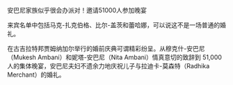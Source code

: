 安巴尼家族似乎很会办派对！邀请51000人参加晚宴

来宾名单中包括马克-扎克伯格、比尔-盖茨和蕾哈娜，可以说这不是一场普通的婚礼。

在古吉拉特邦贾姆纳加尔举行的婚前庆典可谓精彩纷呈。从穆克什-安巴尼（Mukesh Ambani）和妮塔-安巴尼（Nita Ambani）情真意切的致辞到 51,000 人的集体晚宴，安巴尼夫妇不遗余力地庆祝儿子与拉迪卡-莫森特（Radhika Merchant）的婚礼。